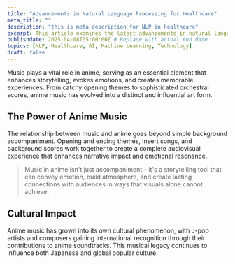 ```yaml
---
title: "Advancements in Natural Language Processing for Healthcare"
meta_title: ""
description: "this is meta description for NLP in healthcare"
excerpt: This article examines the latest advancements in natural language processing and their applications in the healthcare industry.
publishdate: 2025-04-08T05:00:00Z # Replace with actual end date
topics: [NLP, Healthcare, AI, Machine Learning, Technology]
draft: false
---
```

Music plays a vital role in anime, serving as an essential element that enhances storytelling, evokes emotions, and creates memorable experiences. From catchy opening themes to sophisticated orchestral scores, anime music has evolved into a distinct and influential art form.

## The Power of Anime Music

The relationship between music and anime goes beyond simple background accompaniment. Opening and ending themes, insert songs, and background scores work together to create a complete audiovisual experience that enhances narrative impact and emotional resonance.

> Music in anime isn't just accompaniment – it's a storytelling tool that can convey emotion, build atmosphere, and create lasting connections with audiences in ways that visuals alone cannot achieve.

## Cultural Impact

Anime music has grown into its own cultural phenomenon, with J-pop artists and composers gaining international recognition through their contributions to anime soundtracks. This musical legacy continues to influence both Japanese and global popular culture.
